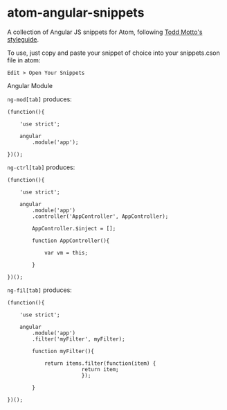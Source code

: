 # atom-angular-snippets
A collection of Angular JS snippets for Atom, following [Todd Motto's styleguide](https://github.com/toddmotto/angularjs-styleguide).

To use, just copy and paste your snippet of choice into your snippets.cson file in atom:

    Edit > Open Your Snippets

Angular Module

`ng-mod[tab]` produces:

	(function(){
	
		'use strict';
	
		angular
			.module('app');
	
	})();

`ng-ctrl[tab]` produces:

	(function(){

		'use strict';

		angular
			.module('app')
			.controller('AppController', AppController);

			AppController.$inject = [];

			function AppController(){

				var vm = this;

			}

	})();

`ng-fil[tab]` produces:

	(function(){

		'use strict';

		angular
			.module('app')
			.filter('myFilter', myFilter);

			function myFilter(){

				return items.filter(function(item) {
	                		return item;
	                        });
	                        
			}
			
	})();
